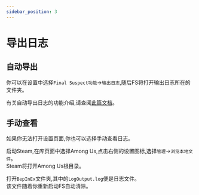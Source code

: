 ```yaml
---
sidebar_position: 3
---
```


# 导出日志

## 自动导出

你可以在设置中选择`Final Suspect功能`→`输出日志`,随后FS将打开输出日志所在的文件夹。

有关自动导出日志的功能介绍,请查阅[此篇文档](/docs/FinalSuspect/Features/DumpLog)。

## 手动查看

如果你无法打开设置页面,你也可以选择手动查看日志。

启动Steam,在库页面中选择Among Us,点击右侧的设置图标,选择`管理`→`浏览本地文件`。\
Steam将打开Among Us根目录。

打开`BepInEx`文件夹,其中的`LogOutput.log`便是日志文件。\
该文件随着你重新启动FS自动清除。
